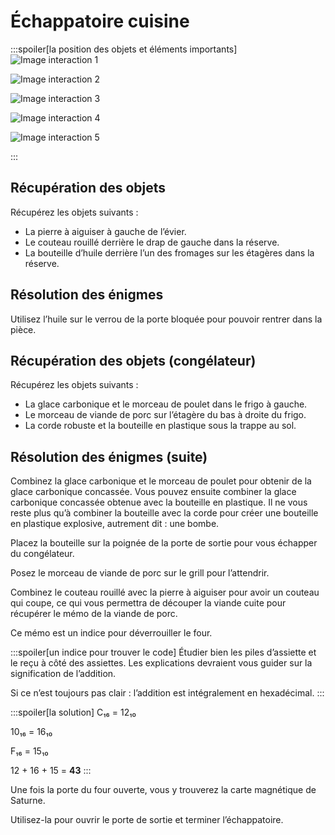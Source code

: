 # Échappatoire cuisine

:::spoiler[la position des objets et éléments importants]
![Image interaction 1](/assets/jeu/999/guide/echappatoires/cuisine/interaction_1.webp)

![Image interaction 2](/assets/jeu/999/guide/echappatoires/cuisine/interaction_2.webp)

![Image interaction 3](/assets/jeu/999/guide/echappatoires/cuisine/interaction_3.webp)

![Image interaction 4](/assets/jeu/999/guide/echappatoires/cuisine/interaction_4.webp)

![Image interaction 5](/assets/jeu/999/guide/echappatoires/cuisine/interaction_5.webp)

:::

## Récupération des objets

Récupérez les objets suivants :
- La pierre à aiguiser à gauche de l’évier.
- Le couteau rouillé derrière le drap de gauche dans la réserve.
- La bouteille d’huile derrière l’un des fromages sur les étagères dans la réserve.

## Résolution des énigmes

Utilisez l’huile sur le verrou de la porte bloquée pour pouvoir rentrer dans la pièce.


## Récupération des objets (congélateur)

Récupérez les objets suivants :
- La glace carbonique et le morceau de poulet dans le frigo à gauche.
- Le morceau de viande de porc sur l’étagère du bas à droite du frigo.
- La corde robuste et la bouteille en plastique sous la trappe au sol.

## Résolution des énigmes (suite)

Combinez la glace carbonique et le morceau de poulet pour obtenir de la glace carbonique concassée. Vous pouvez ensuite combiner la glace carbonique concassée obtenue avec la bouteille en plastique. Il ne vous reste plus qu’à combiner la bouteille avec la corde pour créer une bouteille en plastique explosive, autrement dit : une bombe.

Placez la bouteille sur la poignée de la porte de sortie pour vous échapper du congélateur.

Posez le morceau de viande de porc sur le grill pour l’attendrir.

Combinez le couteau rouillé avec la pierre à aiguiser pour avoir un couteau qui coupe, ce qui vous permettra de découper la viande cuite pour récupérer le mémo de la viande de porc.

Ce mémo est un indice pour déverrouiller le four.

:::spoiler[un indice pour trouver le code]
Étudier bien les piles d’assiette et le reçu à côté des assiettes. Les explications devraient vous guider sur la signification de l’addition.

Si ce n’est toujours pas clair : l’addition est intégralement en hexadécimal.
:::
<br>

:::spoiler[la solution]
C₁₆ = 12₁₀

10₁₆ = 16₁₀

F₁₆ = 15₁₀

12 + 16 + 15 = **43**
:::

Une fois la porte du four ouverte, vous y trouverez la carte magnétique de Saturne.

Utilisez-la pour ouvrir le porte de sortie et terminer l’échappatoire.